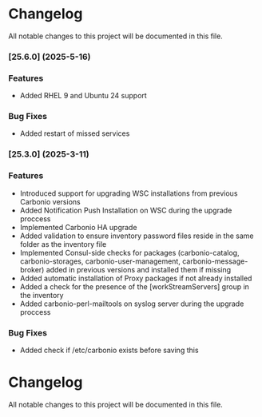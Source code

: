 # Changelog

All notable changes to this project will be documented in this file. 

### [25.6.0] (2025-5-16)


### Features
* Added RHEL 9 and Ubuntu 24 support 

### Bug Fixes
* Added restart of missed services


### [25.3.0] (2025-3-11)


### Features
* Introduced support for upgrading WSC installations from previous Carbonio versions
* Added Notification Push Installation on WSC during the upgrade proccess
* Implemented Carbonio HA upgrade
* Added validation to ensure inventory password files reside in the same folder as the inventory file
* Implemented Consul-side checks for packages (carbonio-catalog, carbonio-storages, carbonio-user-management, carbonio-message-broker) added in previous versions and installed them if missing
* Added automatic installation of Proxy packages if not already installed
* Added a check for the presence of the [workStreamServers] group in the inventory
* Added carbonio-perl-mailtools on syslog server during the upgrade proccess


### Bug Fixes
* Added check if /etc/carbonio exists before saving this


# Changelog

All notable changes to this project will be documented in this file. 
